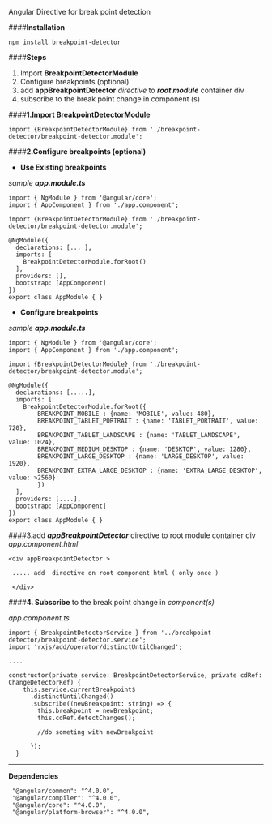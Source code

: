 Angular Directive for break point detection 


####**Installation**

    npm install breakpoint-detector 

####**Steps**
1. Import **BreakpointDetectorModule**
2. Configure breakpoints (optional)
3. add **appBreakpointDetector** *directive* to ***root module*** container div
4. subscribe to the break point change in component (s)



####**1.Import BreakpointDetectorModule**
```
import {BreakpointDetectorModule} from './breakpoint-detector/breakpoint-detector.module';
```

####**2.Configure breakpoints (optional)**

 - **Use Existing breakpoints**

*sample **app.module.ts***

```
import { NgModule } from '@angular/core';
import { AppComponent } from './app.component';

import {BreakpointDetectorModule} from './breakpoint-detector/breakpoint-detector.module';

@NgModule({
  declarations: [... ],
  imports: [
    BreakpointDetectorModule.forRoot()
  ],
  providers: [],
  bootstrap: [AppComponent]
})
export class AppModule { }
```
 - **Configure breakpoints**
 
*sample **app.module.ts***
```
import { NgModule } from '@angular/core';
import { AppComponent } from './app.component';

import {BreakpointDetectorModule} from './breakpoint-detector/breakpoint-detector.module';

@NgModule({
  declarations: [.....],
  imports: [
    BreakpointDetectorModule.forRoot({
	    BREAKPOINT_MOBILE : {name: 'MOBILE', value: 480},
	    BREAKPOINT_TABLET_PORTRAIT : {name: 'TABLET_PORTRAIT', value: 720},
	    BREAKPOINT_TABLET_LANDSCAPE : {name: 'TABLET_LANDSCAPE', value: 1024},
	    BREAKPOINT_MEDIUM_DESKTOP : {name: 'DESKTOP', value: 1280},
	    BREAKPOINT_LARGE_DESKTOP : {name: 'LARGE_DESKTOP', value: 1920},
	    BREAKPOINT_EXTRA_LARGE_DESKTOP : {name: 'EXTRA_LARGE_DESKTOP', value: >2560}
	    })
  ],
  providers: [....],
  bootstrap: [AppComponent]
})
export class AppModule { }
```
####3.add ***appBreakpointDetector*** directive to root module container div
*app.component.html*
```
<div appBreakpointDetector >
 
 ..... add  directive on root component html ( only once ) 
 
 </div>
```
####**4. Subscribe** to the break point change in *component(s)*

*app.component.ts*

```
import { BreakpointDetectorService } from '../breakpoint-detector/breakpoint-detector.service';
import 'rxjs/add/operator/distinctUntilChanged';

....

constructor(private service: BreakpointDetectorService, private cdRef: ChangeDetectorRef) {
    this.service.currentBreakpoint$
      .distinctUntilChanged()
      .subscribe((newBreakpoint: string) => {
        this.breakpoint = newBreakpoint;
        this.cdRef.detectChanges();
        
		//do someting with newBreakpoint
		
      });
  }
```


----------


**Dependencies**
```
 "@angular/common": "^4.0.0",
 "@angular/compiler": "^4.0.0",
 "@angular/core": "^4.0.0",
 "@angular/platform-browser": "^4.0.0",
```